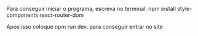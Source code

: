 Para conseguir iniciar o programa, escreva no terminal: npm install style-components react-router-dom

Após isso coloque npm run dev, para conseguir entrar no site

